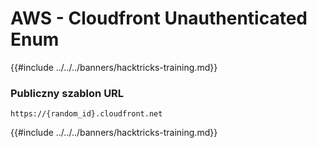# AWS - Cloudfront Unauthenticated Enum

{{#include ../../../banners/hacktricks-training.md}}

### Publiczny szablon URL
```
https://{random_id}.cloudfront.net
```
{{#include ../../../banners/hacktricks-training.md}}
